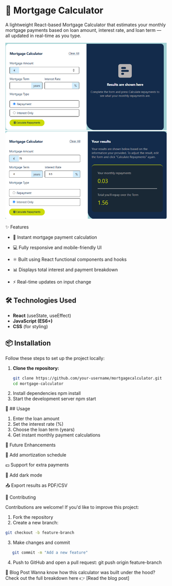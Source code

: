 # 🏡 Mortgage Calculator

A lightweight React-based Mortgage Calculator that estimates your monthly mortgage payments based on loan amount, interest rate, and loan term — all updated in real-time as you type.

![Example Screenshot](images/mort.png)
![Example Screenshot](images/mort2.png)

✨ Features

- 🧮 Instant mortgage payment calculation

- 💻 Fully responsive and mobile-friendly UI

- ⚛️ Built using React functional components and hooks

- 📊 Displays total interest and payment breakdown

- ⚡ Real-time updates on input change 

## 🛠️ Technologies Used  
- **React** (useState, useEffect)  
- **JavaScript (ES6+)**  
- **CSS** (for styling)  

## 📦 Installation  
Follow these steps to set up the project locally:  

1. **Clone the repository:**  
   ```sh
   git clone https://github.com/your-username/mortgagecalculator.git
   cd mortgage-calculator
2. Install dependencies
npm install
3. Start the development server
npm start

📌 ## Usage
1. Enter the loan amount
2. Set the interest rate (%)
3. Choose the loan term (years)
4. Get instant monthly payment calculations

🧠 Future Enhancements

📅 Add amortization schedule

💵 Support for extra payments

🌙 Add dark mode

📤 Export results as PDF/CSV

🤝 Contributing

Contributions are welcome! If you'd like to improve this project:
1. Fork the repository
2. Create a new branch:
  ```sh
git checkout -b feature-branch
```
3. Make changes and commit
```sh
   git commit -m "Add a new feature"
```
4. Push to GitHub and open a pull request:
    git push origin feature-branch

📖 Blog Post
Wanna know how this calculator was built under the hood? Check out the full breakdown here 👉
[Read the blog post]
